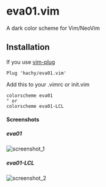 # eva01.vim

A dark color scheme for Vim/NeoVim

## Installation

If you use [vim-plug](https://github.com/junegunn/vim-plug)

```vim
Plug 'hachy/eva01.vim'
```

Add this to your .vimrc or init.vim

```vim
colorscheme eva01
" or
colorscheme eva01-LCL
```

#### Screenshots

##### eva01
![screenshot_1](https://hachy.github.io/eva01.vim/assets/images/screenshot_1.png)

##### eva01-LCL
![screenshot_2](https://hachy.github.io/eva01.vim/assets/images/screenshot_lcl_1.png)
